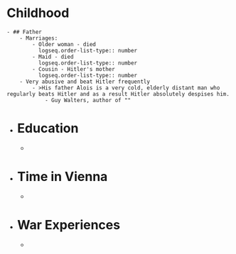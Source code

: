 # Childhood
	- ## Father
		- Marriages:
			- Older woman - died
			  logseq.order-list-type:: number
			- Maid - died
			  logseq.order-list-type:: number
			- Cousin - Hitler's mother
			  logseq.order-list-type:: number
		- Very abusive and beat Hitler frequently
			- >His father Alois is a very cold, elderly distant man who regularly beats Hitler and as a result Hitler absolutely despises him.
				- Guy Walters, author of ""
- # Education
	-
- # Time in Vienna
	-
- # War Experiences
	-